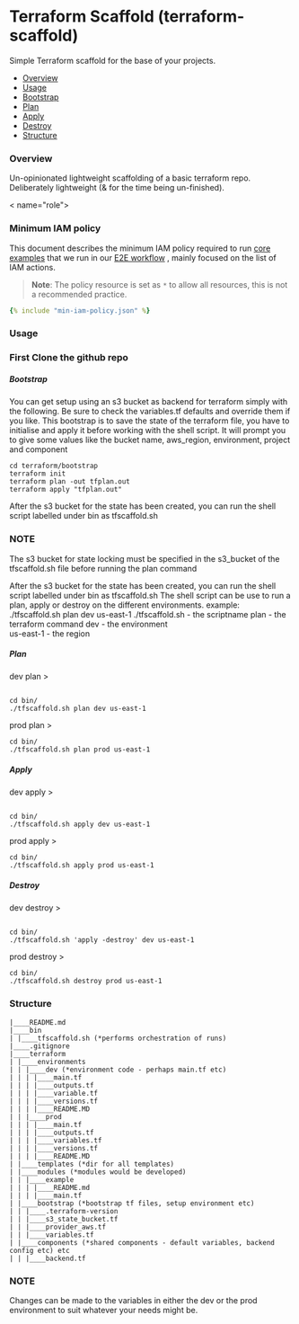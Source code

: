 # Terraform Scaffold (terraform-scaffold)

Simple Terraform scaffold for the base of your projects.

- [Overview](#overview)
- [Usage](#usage)
- [Bootstrap](#bootstrap)
- [Plan](#plan)
- [Apply](#apply)
- [Destroy](#destroy)
- [Structure](#structure)

<a name="overview"></a>
### Overview

Un-opinionated lightweight scaffolding of a basic terraform repo. Deliberately lightweight (& for the time being un-finished).

< name="role"></a>
### Minimum IAM policy

This document describes the minimum IAM policy required to run [core examples](https://github.com/aws-ia/terraform-aws-eks-blueprints/blob/main/.github/workflows/e2e-parallel-full.yml#L30-L47) that we run in our [E2E workflow](https://github.com/aws-ia/terraform-aws-eks-blueprints/blob/main/.github/workflows/e2e-parallel-full.yml) , mainly focused on the list of IAM actions.

> **Note**: The policy resource is set as `*` to allow all resources, this is not a recommended practice.

~~~yaml
{% include "min-iam-policy.json" %}
~~~


<a name="usage"></a>
### Usage

### First Clone the github repo

<a name="bootstrap"></a>
##### Bootstrap

You can get setup using an s3 bucket as backend for terraform simply with the following. Be sure to check the variables.tf defaults and override them if you like.
This bootstrap is to save the state of the terraform file, you have to initialise and apply it before working with the shell script.
It will prompt you to give some values like the bucket name, aws_region, environment, project and component


```
cd terraform/bootstrap
terraform init
terraform plan -out tfplan.out
terraform apply "tfplan.out"
```
After the s3 bucket for the state has been created, you can run the shell script labelled under bin as tfscaffold.sh

### NOTE

The s3 bucket for state locking must be specified in the s3_bucket of the tfscaffold.sh file before running the plan command 


<a name="scaffold_script"></a>
After the s3 bucket for the state has been created, you can run the shell script labelled under bin as tfscaffold.sh
The shell script can be use to run a plan, apply or destroy on the different environments. 
example: ./tfscaffold.sh plan dev us-east-1
./tfscaffold.sh - the scriptname 
plan - the terraform command
dev - the environment  
us-east-1 - the region 

<a name="plan"></a>
##### Plan

dev plan >
```

cd bin/
./tfscaffold.sh plan dev us-east-1
```

prod plan >
```
cd bin/
./tfscaffold.sh plan prod us-east-1
```

<a name="apply"></a>
##### Apply

dev apply >
```

cd bin/
./tfscaffold.sh apply dev us-east-1
```

prod apply >
```
cd bin/
./tfscaffold.sh apply prod us-east-1
```

<a name="destroy"></a>
##### Destroy

dev destroy >
```

cd bin/
./tfscaffold.sh 'apply -destroy' dev us-east-1
```

prod destroy >
```
cd bin/
./tfscaffold.sh destroy prod us-east-1
```

<a name="structure"></a>
### Structure

```
|____README.md
|____bin
| |____tfscaffold.sh (*performs orchestration of runs)
|____.gitignore
|____terraform
| |____environments
| | |____dev (*environment code - perhaps main.tf etc)
| | | |____main.tf
| | | |____outputs.tf
| | | |____variable.tf
| | | |____versions.tf
| | | |____README.MD
| | |____prod
| | | |____main.tf
| | | |____outputs.tf
| | | |____variables.tf
| | | |____versions.tf
| | | |____README.MD
| |____templates (*dir for all templates)
| |____modules (*modules would be developed)
| | |____example
| | | |____README.md
| | | |____main.tf
| |____bootstrap (*bootstrap tf files, setup environment etc)
| | |____.terraform-version
| | |____s3_state_bucket.tf
| | |____provider_aws.tf
| | |____variables.tf
| |____components (*shared components - default variables, backend config etc) etc
| | |____backend.tf
```

### NOTE

Changes can be made to the variables in either the dev or the prod environment to suit whatever your needs might be.